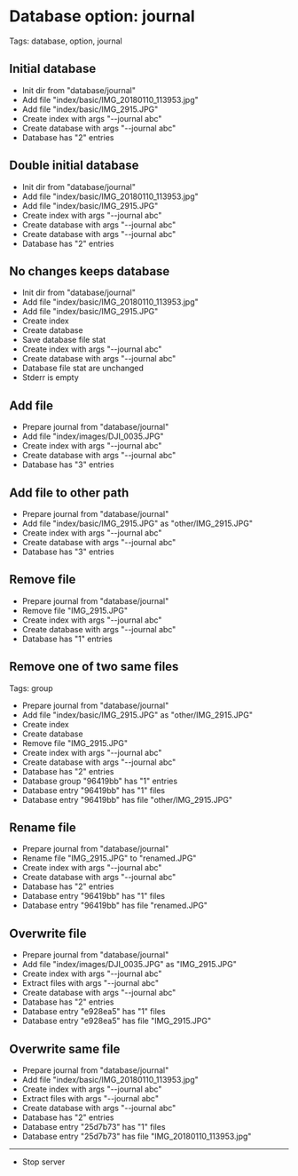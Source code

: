 # Database option: journal

Tags: database, option, journal

## Initial database

* Init dir from "database/journal"
* Add file "index/basic/IMG_20180110_113953.jpg"
* Add file "index/basic/IMG_2915.JPG"
* Create index with args "--journal abc"
* Create database with args "--journal abc"
* Database has "2" entries

## Double initial database

* Init dir from "database/journal"
* Add file "index/basic/IMG_20180110_113953.jpg"
* Add file "index/basic/IMG_2915.JPG"
* Create index with args "--journal abc"
* Create database with args "--journal abc"
* Create database with args "--journal abc"
* Database has "2" entries

## No changes keeps database

* Init dir from "database/journal"
* Add file "index/basic/IMG_20180110_113953.jpg"
* Add file "index/basic/IMG_2915.JPG"
* Create index
* Create database
* Save database file stat
* Create index with args "--journal abc"
* Create database with args "--journal abc"
* Database file stat are unchanged
* Stderr is empty

## Add file

* Prepare journal from "database/journal"
* Add file "index/images/DJI_0035.JPG"
* Create index with args "--journal abc"
* Create database with args "--journal abc"
* Database has "3" entries

## Add file to other path

* Prepare journal from "database/journal"
* Add file "index/basic/IMG_2915.JPG" as "other/IMG_2915.JPG"
* Create index with args "--journal abc"
* Create database with args "--journal abc"
* Database has "3" entries

## Remove file

* Prepare journal from "database/journal"
* Remove file "IMG_2915.JPG"
* Create index with args "--journal abc"
* Create database with args "--journal abc"
* Database has "1" entries

## Remove one of two same files

Tags: group

* Prepare journal from "database/journal"
* Add file "index/basic/IMG_2915.JPG" as "other/IMG_2915.JPG"
* Create index
* Create database
* Remove file "IMG_2915.JPG"
* Create index with args "--journal abc"
* Create database with args "--journal abc"
* Database has "2" entries
* Database group "96419bb" has "1" entries
* Database entry "96419bb" has "1" files
* Database entry "96419bb" has file "other/IMG_2915.JPG"

## Rename file

* Prepare journal from "database/journal"
* Rename file "IMG_2915.JPG" to "renamed.JPG"
* Create index with args "--journal abc"
* Create database with args "--journal abc"
* Database has "2" entries
* Database entry "96419bb" has "1" files
* Database entry "96419bb" has file "renamed.JPG"

## Overwrite file

* Prepare journal from "database/journal"
* Add file "index/images/DJI_0035.JPG" as "IMG_2915.JPG"
* Create index with args "--journal abc"
* Extract files with args "--journal abc"
* Create database with args "--journal abc"
* Database has "2" entries
* Database entry "e928ea5" has "1" files
* Database entry "e928ea5" has file "IMG_2915.JPG"

## Overwrite same file

* Prepare journal from "database/journal"
* Add file "index/basic/IMG_20180110_113953.jpg"
* Create index with args "--journal abc"
* Extract files with args "--journal abc"
* Create database with args "--journal abc"
* Database has "2" entries
* Database entry "25d7b73" has "1" files
* Database entry "25d7b73" has file "IMG_20180110_113953.jpg"

___
* Stop server
